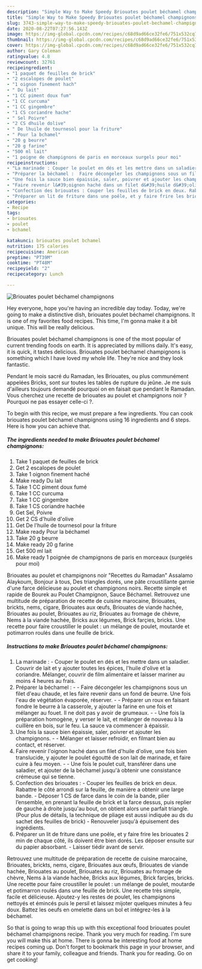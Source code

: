 ```yaml
---
description: "Simple Way to Make Speedy Briouates poulet béchamel champignons"
title: "Simple Way to Make Speedy Briouates poulet béchamel champignons"
slug: 3743-simple-way-to-make-speedy-briouates-poulet-bechamel-champignons
date: 2020-08-22T07:27:56.143Z
image: https://img-global.cpcdn.com/recipes/c68d9ad66ce32fe6/751x532cq70/briouates-poulet-bechamel-champignons-photo-principale-de-la-recette.jpg
thumbnail: https://img-global.cpcdn.com/recipes/c68d9ad66ce32fe6/751x532cq70/briouates-poulet-bechamel-champignons-photo-principale-de-la-recette.jpg
cover: https://img-global.cpcdn.com/recipes/c68d9ad66ce32fe6/751x532cq70/briouates-poulet-bechamel-champignons-photo-principale-de-la-recette.jpg
author: Gary Coleman
ratingvalue: 4.8
reviewcount: 32761
recipeingredient:
- "1 paquet de feuilles de brick"
- "2 escalopes de poulet"
- "1 oignon finement hach"
- " Du lait"
- "1 CC piment doux fum"
- "1 CC curcuma"
- "1 CC gingembre"
- "1 CS coriandre hache"
- " Sel Poivre"
- "2 CS dhuile dolive"
- " De lhuile de tournesol pour la friture"
- " Pour la bchamel"
- "20 g beurre"
- "20 g farine"
- "500 ml lait"
- "1 poigne de champignons de paris en morceaux surgels pour moi"
recipeinstructions:
- "La marinade : Couper le poulet en dés et les mettre dans un saladier. Couvrir de lait et y ajouter toutes les épices, l&#39;huile d&#39;olive et la coriandre. Mélanger, couvrir de film alimentaire et laisser mariner au moins 4 heures au frais."
- "Préparer la béchamel :  Faire décongeler les champignons sous un filet d&#39;eau chaude, et les faire revenir dans un fond de beurre. Une fois l&#39;eau de végétation évaporée, réserver.  Préparer un roux en faisant fondre le beurre à la casserole, y ajouter la farine en une fois et mélanger au fouet. Il ne doit pas y avoir de grumeaux.   Une fois la préparation homogène, y verser le lait, et mélanger de nouveau à la cuillère en bois, sur le feu. La sauce va commencer à épaissir."
- "Une fois la sauce bien épaissie, saler, poivrer et ajouter les champignons.  Mélanger et laisser refroidir, en filmant bien au contact, et réserver."
- "Faire revenir l&#39;oignon haché dans un filet d&#39;huile d&#39;olive, une fois bien translucide, y ajouter le poulet égoutté de son lait de marinade, et faire cuire à feu moyen.  Une fois le poulet cuit, transférer dans une saladier, et ajouter de la béchamel jusqu&#39;à obtenir une consistance crémeuse qui se tienne."
- "Confection des briouates : Couper les feuilles de brick en deux. Rabattre le côté arrondi sur la feuille, de manière a obtenir une large bande. Déposer 1 CS de farce dans le coin de la bande, plier l’ensemble, en prenant la feuille de brick et la farce dessus, puis replier de gauche à droite jusqu&#39;au bout, on obtient alors une parfait triangle. (Pour plus de détails, la technique de pliage est aussi indiquée au ds du sachet des feuilles de brick) Renouveler jusqu&#39;à épuisement des ingrédients."
- "Préparer un lit de friture dans une poêle, et y faire frire les briouates 2 min de chaque côté, ils doivent être bien dorés. Les déposer ensuite sur du papier absorbant. Laisser tiédir avant de servir."
categories:
- Recipe
tags:
- briouates
- poulet
- bchamel

katakunci: briouates poulet bchamel 
nutrition: 175 calories
recipecuisine: American
preptime: "PT39M"
cooktime: "PT48M"
recipeyield: "2"
recipecategory: Lunch

---
```



![Briouates poulet béchamel champignons](https://img-global.cpcdn.com/recipes/c68d9ad66ce32fe6/751x532cq70/briouates-poulet-bechamel-champignons-photo-principale-de-la-recette.jpg)

Hey everyone, hope you're having an incredible day today. Today, we're going to make a distinctive dish, briouates poulet béchamel champignons. It is one of my favorites food recipes. This time, I'm gonna make it a bit unique. This will be really delicious.

Briouates poulet béchamel champignons is one of the most popular of current trending foods on earth. It is appreciated by millions daily. It's easy, it is quick, it tastes delicious. Briouates poulet béchamel champignons is something which I have loved my whole life. They're nice and they look fantastic.

Pendant le mois sacré du Ramadan, les Briouates, ou plus communément appelées Bricks, sont sur toutes les tables de rupture du jeûne. Je me suis d&#39;ailleurs toujours demandé pourquoi on en faisait que pendant le Ramadan. Vous cherchez une recette de briouates au poulet et champignons noir ? Pourquoi ne pas essayer celle-ci ?.


To begin with this recipe, we must prepare a few ingredients. You can cook briouates poulet béchamel champignons using 16 ingredients and 6 steps. Here is how you can achieve that.

<!--inarticleads1-->

##### The ingredients needed to make Briouates poulet béchamel champignons:

1. Take 1 paquet de feuilles de brick
1. Get 2 escalopes de poulet
1. Take 1 oignon finement haché
1. Make ready  Du lait
1. Take 1 CC piment doux fumé
1. Take 1 CC curcuma
1. Take 1 CC gingembre
1. Take 1 CS coriandre hachée
1. Get  Sel, Poivre
1. Get 2 CS d&#39;huile d&#39;olive
1. Get  De l&#39;huile de tournesol pour la friture
1. Make ready  Pour la béchamel
1. Take 20 g beurre
1. Make ready 20 g farine
1. Get 500 ml lait
1. Make ready 1 poignée de champignons de paris en morceaux (surgelés pour moi)


Briouates au poulet et champignons noir &#34;Recettes du Ramadan&#34; Assalamo Alaykoum, Bonjour à tous, Des triangles dorés, une pâte croustillante garnie d&#39;une farce délicieuse au poulet et champignons noirs. Recette simple et rapide de Bourek au Poulet Champignon, Sauce Béchamel. Retrouvez une multitude de préparation de recette de cuisine marocaine, Briouates, brickts, nems, cigare, Briouates aux œufs, Briouates de viande hachée, Briouates au poulet, Briouates au riz, Briouates au fromage de chèvre, Nems à la viande hachée, Bricks aux légumes, Brick farçies, bricks. Une recette pour faire croustiller le poulet : un mélange de poulet, moutarde et potimarron roulés dans une feuille de brick. 

<!--inarticleads2-->

##### Instructions to make Briouates poulet béchamel champignons:

1. La marinade : - Couper le poulet en dés et les mettre dans un saladier. Couvrir de lait et y ajouter toutes les épices, l&#39;huile d&#39;olive et la coriandre. Mélanger, couvrir de film alimentaire et laisser mariner au moins 4 heures au frais.
1. Préparer la béchamel : -  - Faire décongeler les champignons sous un filet d&#39;eau chaude, et les faire revenir dans un fond de beurre. Une fois l&#39;eau de végétation évaporée, réserver. -  - Préparer un roux en faisant fondre le beurre à la casserole, y ajouter la farine en une fois et mélanger au fouet. Il ne doit pas y avoir de grumeaux.  -  - Une fois la préparation homogène, y verser le lait, et mélanger de nouveau à la cuillère en bois, sur le feu. La sauce va commencer à épaissir.
1. Une fois la sauce bien épaissie, saler, poivrer et ajouter les champignons. -  - Mélanger et laisser refroidir, en filmant bien au contact, et réserver.
1. Faire revenir l&#39;oignon haché dans un filet d&#39;huile d&#39;olive, une fois bien translucide, y ajouter le poulet égoutté de son lait de marinade, et faire cuire à feu moyen. -  - Une fois le poulet cuit, transférer dans une saladier, et ajouter de la béchamel jusqu&#39;à obtenir une consistance crémeuse qui se tienne.
1. Confection des briouates : - Couper les feuilles de brick en deux. Rabattre le côté arrondi sur la feuille, de manière a obtenir une large bande. - Déposer 1 CS de farce dans le coin de la bande, plier l’ensemble, en prenant la feuille de brick et la farce dessus, puis replier de gauche à droite jusqu&#39;au bout, on obtient alors une parfait triangle. (Pour plus de détails, la technique de pliage est aussi indiquée au ds du sachet des feuilles de brick) - Renouveler jusqu&#39;à épuisement des ingrédients.
1. Préparer un lit de friture dans une poêle, et y faire frire les briouates 2 min de chaque côté, ils doivent être bien dorés. Les déposer ensuite sur du papier absorbant. - Laisser tiédir avant de servir.


Retrouvez une multitude de préparation de recette de cuisine marocaine, Briouates, brickts, nems, cigare, Briouates aux œufs, Briouates de viande hachée, Briouates au poulet, Briouates au riz, Briouates au fromage de chèvre, Nems à la viande hachée, Bricks aux légumes, Brick farçies, bricks. Une recette pour faire croustiller le poulet : un mélange de poulet, moutarde et potimarron roulés dans une feuille de brick. Une recette très simple, facile et délicieuse. Ajoutez-y les restes de poulet, les champignons nettoyés et émincés puis le persil et laissez mijoter quelques minutes à feu doux. Battez les oeufs en omelette dans un bol et intégrez-les à la béchamel. 

So that is going to wrap this up with this exceptional food briouates poulet béchamel champignons recipe. Thank you very much for reading. I'm sure you will make this at home. There is gonna be interesting food at home recipes coming up. Don't forget to bookmark this page in your browser, and share it to your family, colleague and friends. Thank you for reading. Go on get cooking!
